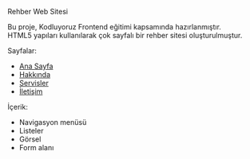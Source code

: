 Rehber Web Sitesi

Bu proje, Kodluyoruz Frontend eğitimi kapsamında hazırlanmıştır.  
HTML5 yapıları kullanılarak çok sayfalı bir rehber sitesi oluşturulmuştur.

Sayfalar:

- [Ana Sayfa](https://fnuryigit.github.io/rehber_web_sitesi/index.html)
- [Hakkında](https://fnuryigit.github.io/rehber_web_sitesi/hakkinda.html)
- [Servisler](https://fnuryigit.github.io/rehber_web_sitesi/servisler.html)
- [İletişim](https://fnuryigit.github.io/rehber_web_sitesi/iletisim.html)

İçerik:

- Navigasyon menüsü
- Listeler
- Görsel
- Form alanı
